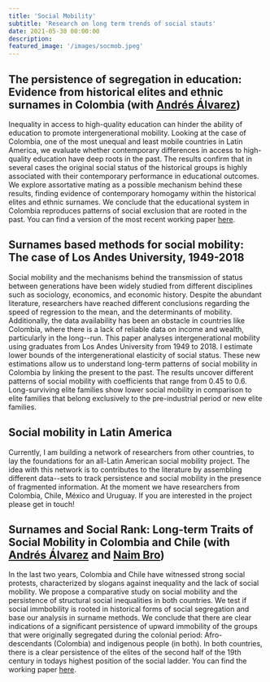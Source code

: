 ```yaml
---
title: 'Social Mobility'
subtitle: 'Research on long term trends of social stauts'
date: 2021-05-30 00:00:00
description: 
featured_image: '/images/socmob.jpeg'
---
```


## The persistence of segregation in education: Evidence from historical elites and ethnic surnames in Colombia (with [Andrés Álvarez](https://economia.uniandes.edu.co/alvarez))

Inequality in access to high-quality education can hinder the ability of education to
promote intergenerational mobility. Looking at the case of Colombia, one of the most
unequal and least mobile countries in Latin America, we evaluate whether contemporary differences in access to high-quality education have deep roots in the past. The results confirm that in several cases the original social status of the historical groups is highly associated with their contemporary performance in educational outcomes. We explore assortative mating as a possible mechanism behind these results, finding evidence of contemporary homogamy within the historical elites and ethnic surnames. We conclude that the educational system in Colombia reproduces patterns of social exclusion that are rooted in the past. You can find a version of the most recent working paper [here](https://repositorio.banrep.gov.co/bitstream/handle/20.500.12134/10641/CHE_58.pdf).

## Surnames based methods for social mobility: The case of Los Andes University, 1949-2018
Social mobility and the mechanisms behind the transmission of status between generations have been widely studied from different disciplines such as sociology, economics, and economic history. Despite the abundant literature, researchers have reached different conclusions regarding the speed of regression to the mean, and the determinants of mobility. Additionally, the data availability has been an obstacle in countries like Colombia, where there is a lack of reliable data on income and wealth, particularly in the long--run. This paper analyses intergenerational mobility using graduates from Los Andes University from 1949 to 2018. I estimate lower bounds of the intergenerational elasticity of social status. These new estimations allow us to understand long-term patterns of social mobility in Colombia by linking the present to the past. The results uncover different patterns of social mobility with coefficients that range from 0.45 to 0.6. Long-surviving elite families show lower social mobility in comparison to elite families that belong exclusively to the pre-industrial period or new elite families.


## Social mobility in Latin America
Currently, I am building a network of researchers from other countries, to lay the foundations for an all-Latin American social mobility project. The idea with this network is to contributes to the literature by assembling different data--sets to track persistence and social mobility in the presence of fragmented information. At the moment we have researchers from Colombia, Chile, México and Uruguay. If you are interested in the project please get in touch!

## Surnames and Social Rank: Long-term Traits of Social Mobility in Colombia and Chile (with [Andrés Álvarez](https://economia.uniandes.edu.co/alvarez) and [Naim Bro](https://naimbro.github.io/))
In the last two years, Colombia and Chile have witnessed strong social protests, characterized by slogans against inequality and the lack of social mobility. We propose a comparative study on social mobility and the persistence of structural social inequalities in both countries. We test if social immbobility is rooted in historical forms of social segregation and base our analysis in surname methods. We conclude that there are clear indications of a significant persistence of upward immobility of the groups that were originally segregated during the colonial period: Afro-descendants (Colombia) and indigenous people (in both). In both countries, there is a clear persistence of the elites of the second half of the 19th century in todays highest position of the social ladder. You can find the working paper [here](https://scioteca.caf.com/handle/123456789/1848).
